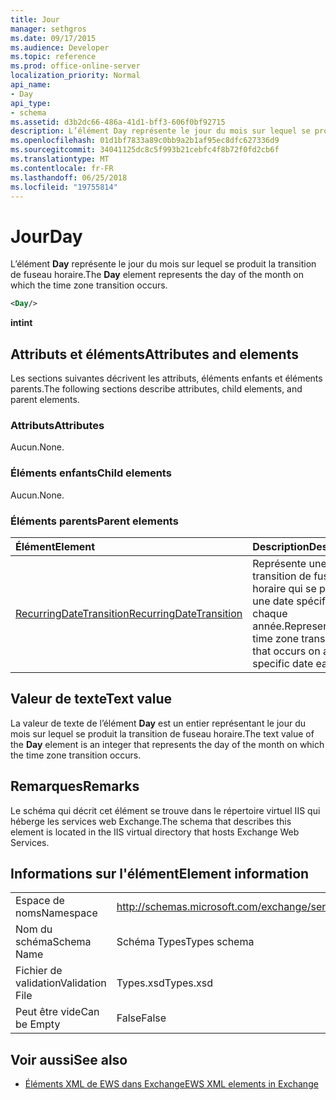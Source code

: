 ```yaml
---
title: Jour
manager: sethgros
ms.date: 09/17/2015
ms.audience: Developer
ms.topic: reference
ms.prod: office-online-server
localization_priority: Normal
api_name:
- Day
api_type:
- schema
ms.assetid: d3b2dc66-486a-41d1-bff3-606f0bf92715
description: L’élément Day représente le jour du mois sur lequel se produit la transition de fuseau horaire.
ms.openlocfilehash: 01d1bf7833a89c0bb9a2b1af95ec8dfc627336d9
ms.sourcegitcommit: 34041125dc8c5f993b21cebfc4f8b72f0fd2cb6f
ms.translationtype: MT
ms.contentlocale: fr-FR
ms.lasthandoff: 06/25/2018
ms.locfileid: "19755814"
---
```

# <a name="day"></a><span data-ttu-id="772d8-103">Jour</span><span class="sxs-lookup"><span data-stu-id="772d8-103">Day</span></span>

<span data-ttu-id="772d8-104">L’élément **Day** représente le jour du mois sur lequel se produit la transition de fuseau horaire.</span><span class="sxs-lookup"><span data-stu-id="772d8-104">The **Day** element represents the day of the month on which the time zone transition occurs.</span></span> 
  
```xml
<Day/>
```

<span data-ttu-id="772d8-105">**int**</span><span class="sxs-lookup"><span data-stu-id="772d8-105">**int**</span></span>

## <a name="attributes-and-elements"></a><span data-ttu-id="772d8-106">Attributs et éléments</span><span class="sxs-lookup"><span data-stu-id="772d8-106">Attributes and elements</span></span>

<span data-ttu-id="772d8-107">Les sections suivantes décrivent les attributs, éléments enfants et éléments parents.</span><span class="sxs-lookup"><span data-stu-id="772d8-107">The following sections describe attributes, child elements, and parent elements.</span></span>
  
### <a name="attributes"></a><span data-ttu-id="772d8-108">Attributs</span><span class="sxs-lookup"><span data-stu-id="772d8-108">Attributes</span></span>

<span data-ttu-id="772d8-109">Aucun.</span><span class="sxs-lookup"><span data-stu-id="772d8-109">None.</span></span>
  
### <a name="child-elements"></a><span data-ttu-id="772d8-110">Éléments enfants</span><span class="sxs-lookup"><span data-stu-id="772d8-110">Child elements</span></span>

<span data-ttu-id="772d8-111">Aucun.</span><span class="sxs-lookup"><span data-stu-id="772d8-111">None.</span></span>
  
### <a name="parent-elements"></a><span data-ttu-id="772d8-112">Éléments parents</span><span class="sxs-lookup"><span data-stu-id="772d8-112">Parent elements</span></span>

|<span data-ttu-id="772d8-113">**Élément**</span><span class="sxs-lookup"><span data-stu-id="772d8-113">**Element**</span></span>|<span data-ttu-id="772d8-114">**Description**</span><span class="sxs-lookup"><span data-stu-id="772d8-114">**Description**</span></span>|
|:-----|:-----|
|[<span data-ttu-id="772d8-115">RecurringDateTransition</span><span class="sxs-lookup"><span data-stu-id="772d8-115">RecurringDateTransition</span></span>](recurringdatetransition.md) <br/> |<span data-ttu-id="772d8-116">Représente une transition de fuseau horaire qui se produit à une date spécifique chaque année.</span><span class="sxs-lookup"><span data-stu-id="772d8-116">Represents a time zone transition that occurs on a specific date each year.</span></span>  <br/> |
   
## <a name="text-value"></a><span data-ttu-id="772d8-117">Valeur de texte</span><span class="sxs-lookup"><span data-stu-id="772d8-117">Text value</span></span>

<span data-ttu-id="772d8-118">La valeur de texte de l’élément **Day** est un entier représentant le jour du mois sur lequel se produit la transition de fuseau horaire.</span><span class="sxs-lookup"><span data-stu-id="772d8-118">The text value of the **Day** element is an integer that represents the day of the month on which the time zone transition occurs.</span></span> 
  
## <a name="remarks"></a><span data-ttu-id="772d8-119">Remarques</span><span class="sxs-lookup"><span data-stu-id="772d8-119">Remarks</span></span>

<span data-ttu-id="772d8-120">Le schéma qui décrit cet élément se trouve dans le répertoire virtuel IIS qui héberge les services web Exchange.</span><span class="sxs-lookup"><span data-stu-id="772d8-120">The schema that describes this element is located in the IIS virtual directory that hosts Exchange Web Services.</span></span>
  
## <a name="element-information"></a><span data-ttu-id="772d8-121">Informations sur l'élément</span><span class="sxs-lookup"><span data-stu-id="772d8-121">Element information</span></span>

|||
|:-----|:-----|
|<span data-ttu-id="772d8-122">Espace de noms</span><span class="sxs-lookup"><span data-stu-id="772d8-122">Namespace</span></span>  <br/> |http://schemas.microsoft.com/exchange/services/2006/types  <br/> |
|<span data-ttu-id="772d8-123">Nom du schéma</span><span class="sxs-lookup"><span data-stu-id="772d8-123">Schema Name</span></span>  <br/> |<span data-ttu-id="772d8-124">Schéma Types</span><span class="sxs-lookup"><span data-stu-id="772d8-124">Types schema</span></span>  <br/> |
|<span data-ttu-id="772d8-125">Fichier de validation</span><span class="sxs-lookup"><span data-stu-id="772d8-125">Validation File</span></span>  <br/> |<span data-ttu-id="772d8-126">Types.xsd</span><span class="sxs-lookup"><span data-stu-id="772d8-126">Types.xsd</span></span>  <br/> |
|<span data-ttu-id="772d8-127">Peut être vide</span><span class="sxs-lookup"><span data-stu-id="772d8-127">Can be Empty</span></span>  <br/> |<span data-ttu-id="772d8-128">False</span><span class="sxs-lookup"><span data-stu-id="772d8-128">False</span></span>  <br/> |
   
## <a name="see-also"></a><span data-ttu-id="772d8-129">Voir aussi</span><span class="sxs-lookup"><span data-stu-id="772d8-129">See also</span></span>

- [<span data-ttu-id="772d8-130">Éléments XML de EWS dans Exchange</span><span class="sxs-lookup"><span data-stu-id="772d8-130">EWS XML elements in Exchange</span></span>](ews-xml-elements-in-exchange.md)

